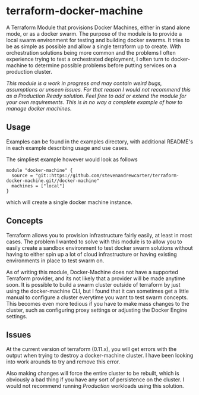 # terraform-docker-machine

A Terraform Module that provisions Docker Machines, either in stand alone mode, or as a docker swarm. The purpose of the
module is to provide a local swarm environment for testing and building docker swarms. It tries to be as simple as 
possible and allow a single terraform up to create. With orchestration solutions being more common and the problems I
often experience trying to test a orchestrated deployment, I often turn to docker-machine to determine possible problems
before putting services on a production cluster.

_This module is a work in progress and may contain weird bugs, assumptions or unseen issues. For that reason I would
not recommend this as a Production Ready solution. Feel free to add or extend the module for your own requirements. This
is in no way a complete example of how to manage docker machines._

## Usage

Examples can be found in the examples directory, with additional README's in each example describing usage and use
cases.

The simpliest example however would look as follows

```hcl
module "docker-machine" {
  source = "git::https://github.com/stevenandrewcarter/terraform-docker-machine.git//docker-machine"
  machines = ["local"]
}
```

which will create a single docker machine instance.

## Concepts

Terraform allows you to provision infrastructure fairly easily, at least in most cases. The problem I wanted to solve
with this module is to allow you to easily create a sandbox environment to test docker swarm solutions without
having to either spin up a lot of cloud infrastructure or having existing environments in place to test swarm on.

As of writing this module, Docker-Machine does not have a supported Terraform provider, and its not likely that a
provider will be made anytime soon. It is possible to build a swarm cluster outside of terraform by just using the 
docker-machine CLI, but I found that it can sometimes get a little manual to configure a cluster everytime you want to
test swarm concepts. This becomes even more tedious if you have to make mass changes to the cluster, such as configuring
proxy settings or adjusting the Docker Engine settings.

## Issues

At the current version of terraform (0.11.x), you will get errors with the output when trying to destroy a docker-machine
cluster. I have been looking into work arounds to try and remove this error.

Also making changes will force the entire cluster to be rebuilt, which is obviously a bad thing if you have any sort of
persistence on the cluster. I would not recommend running *Production* workloads using this solution.
